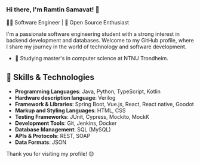 ### Hi there, I'm Ramtin Samavat! 👋

👨‍💻 Software Engineer | 🚀 Open Source Enthusiast

I'm a passionate software engineering student with a strong interest in backend development and databases.
Welcome to my GitHub profile, where I share my journey in the world of technology and software development.

* 🔭 Studying master's in computer science at NTNU Trondheim.

## 🔧 Skills & Technologies
- **Programming Languages**: Java, Python, TypeScript, Kotlin
- **Hardware description language**: Verilog
- **Framework & Libraries**: Spring Boot, Vue.js, React, React native, Goodot
- **Markup and Styling Languages**: HTML, CSS
- **Testing Frameworks**: JUnit, Cypress, Mockito, MockK
- **Development Tools**: Git, Jenkins, Docker
- **Database Management**: SQL (MySQL)
- **APIs & Protocols**: REST, SOAP
- **Data Formats**: JSON

Thank you for visiting my profile! 😊
